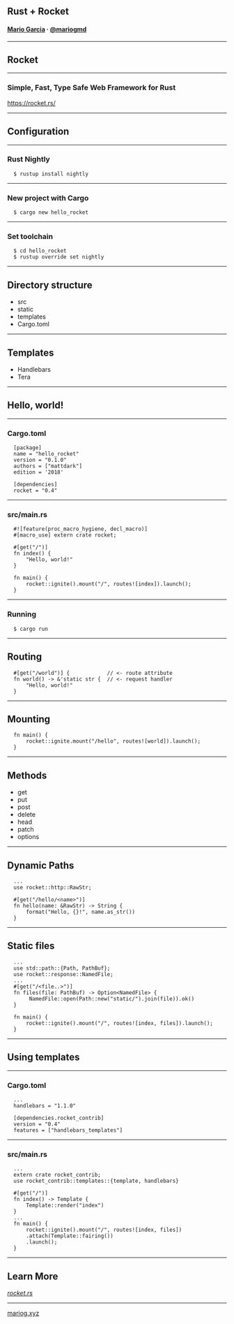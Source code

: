 ## Rust + Rocket

#### [Mario Garcia](https://mariog.xyz) · [@mariogmd](https://twitter.com/mariogmd)

---

## Rocket

----

### Simple, Fast, Type Safe Web Framework for Rust

https://rocket.rs/

---

## Configuration

---

### Rust Nightly

```
  $ rustup install nightly
```

----

### New project with Cargo

```
  $ cargo new hello_rocket
```

----

### Set toolchain

```
  $ cd hello_rocket
  $ rustup override set nightly
```

---

## Directory structure

- src
- static <!-- .element: class="fragment" -->
- templates <!-- .element: class="fragment" -->
- Cargo.toml <!-- .element: class="fragment" -->

---

## Templates

- Handlebars
- Tera <!-- .element: class="fragment" -->

---

## Hello, world!

----

### Cargo.toml

```
  [package]
  name = "hello_rocket"
  version = "0.1.0"
  authors = ["mattdark"]
  edition = '2018'

  [dependencies]
  rocket = "0.4"
```

----

### src/main.rs

```
  #![feature(proc_macro_hygiene, decl_macro)]
  #[macro_use] extern crate rocket;
 
  #[get("/")]
  fn index() {
      "Hello, world!"
  }

  fn main() {
      rocket::ignite().mount("/", routes![index]).launch();
  }
```

----

### Running

```
  $ cargo run
```

---

## Routing

```
  #[get("/world")] {            // <- route attribute
  fn world() -> &'static str {  // <- request handler
      "Hello, world!"
  } 
```

---

## Mounting

```
  fn main() {
      rocket::ignite.mount("/hello", routes![world]).launch();
  }
```

---

## Methods

- get
- put <!-- .element: class="fragment" -->
- post <!-- .element: class="fragment" -->
- delete <!-- .element: class="fragment" -->
- head <!-- .element: class="fragment" -->
- patch <!-- .element: class="fragment" -->
- options <!-- .element: class="fragment" -->

---

## Dynamic Paths

```
  ...
  use rocket::http::RawStr;

  #[get("/hello/<name>")]
  fn hello(name: &RawStr) -> String {
      format("Hello, {}!", name.as_str())
  }
```

---

## Static files

```
  ...
  use std::path::{Path, PathBuf};
  use rocket::response::NamedFile;
  ...
  #[get("/<file..>")]
  fn files(file: PathBuf) -> Option<NamedFile> {
       NamedFile::open(Path::new("static/").join(file)).ok()
  }

  fn main() {
      rocket::ignite().mount("/", routes![index, files]).launch();
  }
```

---

## Using templates

----

### Cargo.toml

```
  ...
  handlebars = "1.1.0"

  [dependencies.rocket_contrib]
  version = "0.4"
  features = ["handlebars_templates"]
```

----

### src/main.rs

```
  ...
  extern crate rocket_contrib;
  use rocket_contrib::templates::{template, handlebars}

  #[get("/")]
  fn index() -> Template {
      Template::render("index")
  }
  ...
  fn main() {
      rocket::ignite().mount("/", routes![index, files])
      .attach(Template::fairing())
      .launch();
  }
```

---

## Learn More

_[rocket.rs](https//rocket.rs/)_

___

[mariog.xyz](https://mariog.xyz/)
